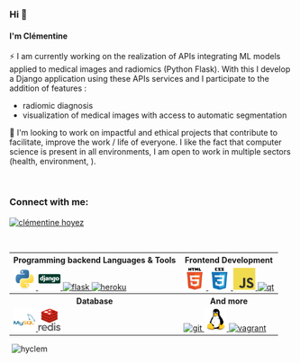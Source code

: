 ### Hi 👋
#### I'm Clémentine

⚡ I am currently working on the realization of APIs integrating ML models applied to medical images and radiomics (Python Flask). 
With this I develop a Django application using these APIs services and I participate to the addition of features :
 - radiomic diagnosis  
 - visualization of medical images with access to automatic segmentation 

🌱 I'm looking to work on impactful and ethical projects that contribute to facilitate, improve the work / life of everyone. 
I like the fact that computer science is present in all environments, I am open to work in multiple sectors (health, environment, ). 

<br>
<h3 align="left">Connect with me:</h3>
<p align="left">
<a href="https://www.linkedin.com/in/cl%C3%A9mentine-hoyez-11753a185/" target="blank"><img align="center" src="https://raw.githubusercontent.com/rahuldkjain/github-profile-readme-generator/master/src/images/icons/Social/linked-in-alt.svg" alt="clémentine hoyez" height="30" width="40" /></a>
</p>

<br>
<!-- <h3 align="left">Languages and Tools:</h3> -->

<table>
  <tr>
    <th>Programming backend Languages & Tools</th>
    <th>Frontend Development</th>
  </tr>
  <tr>
    <td>
       <a href="https://www.python.org" target="_blank"> <img src="https://raw.githubusercontent.com/devicons/devicon/master/icons/python/python-original.svg" alt="python" width="40" height="40"/> </a> 
       <a href="https://www.djangoproject.com/" target="_blank"> <img src="https://raw.githubusercontent.com/devicons/devicon/master/icons/django/django-original.svg" alt="django" width="40" height="40"/> </a> 
      <a href="https://flask.palletsprojects.com/" target="_blank"> <img src="https://www.vectorlogo.zone/logos/pocoo_flask/pocoo_flask-icon.svg" alt="flask" width="40" height="40"/> </a> 
      <a href="https://heroku.com" target="_blank"> <img src="https://www.vectorlogo.zone/logos/heroku/heroku-icon.svg" alt="heroku" width="40" height="40"/> </a> 
   </td>
   <td>
       <a href="https://www.w3.org/html/" target="_blank"> <img src="https://raw.githubusercontent.com/devicons/devicon/master/icons/html5/html5-original-wordmark.svg" alt="html5" width="40" height="40"/> </a> 
       <a href="https://www.w3schools.com/css/" target="_blank"> <img src="https://raw.githubusercontent.com/devicons/devicon/master/icons/css3/css3-original-wordmark.svg" alt="css3" width="40" height="40"/> </a> 
       <a href="https://developer.mozilla.org/en-US/docs/Web/JavaScript" target="_blank"> <img src="https://raw.githubusercontent.com/devicons/devicon/master/icons/javascript/javascript-original.svg" alt="javascript" width="40" height="40"/> </a> 
       <a href="https://www.qt.io/" target="_blank"> <img src="https://upload.wikimedia.org/wikipedia/commons/0/0b/Qt_logo_2016.svg" alt="qt" width="40" height="40"/> </a> 
   </td>
  </tr>
 
  <tr>
    <th>Database</th>
    <th>And more</th>
  </tr>
  <tr>
    <td>
       <a href="https://www.mysql.com/" target="_blank"> <img src="https://raw.githubusercontent.com/devicons/devicon/master/icons/mysql/mysql-original-wordmark.svg" alt="mysql" width="40" height="40"/> </a> 
       <a href="https://redis.io" target="_blank"> <img src="https://raw.githubusercontent.com/devicons/devicon/master/icons/redis/redis-original-wordmark.svg" alt="redis" width="40" height="40"/> </a> 
   </td>
   <td>
       <a href="https://git-scm.com/" target="_blank"> <img src="https://www.vectorlogo.zone/logos/git-scm/git-scm-icon.svg" alt="git" width="40" height="40"/> </a> 
       <a href="https://www.linux.org/" target="_blank"> <img src="https://raw.githubusercontent.com/devicons/devicon/master/icons/linux/linux-original.svg" alt="linux" width="40" height="40"/> </a> 
       <a href="https://www.vagrantup.com/" target="_blank"> <img src="https://www.vectorlogo.zone/logos/vagrantup/vagrantup-icon.svg" alt="vagrant" width="40" height="40"/> </a> 
    </td>
  </tr>
</table>



<!-- <p><img align="left" src="https://github-readme-stats.vercel.app/api/top-langs?username=hyclem&show_icons=true&locale=en&layout=compact" alt="hyclem" /></p> -->

<p>&nbsp;<img align="center" src="https://github-readme-stats.vercel.app/api?username=hyclem&show_icons=true&locale=en" alt="hyclem" /></p>

